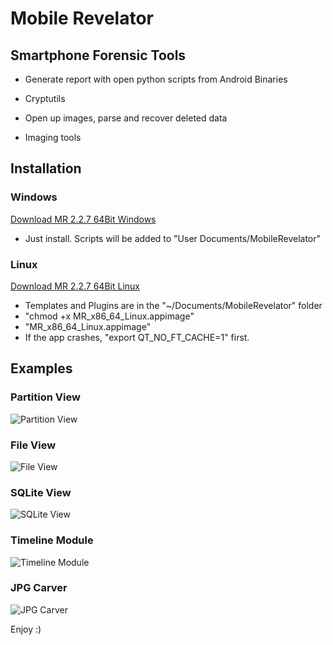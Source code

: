 # Mobile Revelator

## Smartphone Forensic Tools

- Generate report with open python scripts from Android Binaries

- Cryptutils

- Open up images, parse and recover deleted data

- Imaging tools

## Installation

### Windows
[Download MR 2.2.7 64Bit Windows](https://revskills.de/MR_64Bit_Windows.exe)
- Just install. Scripts will be added to "User Documents/MobileRevelator"

### Linux
[Download MR 2.2.7 64Bit Linux](https://revskills.de/MR_x86_64_Linux.zip)
- Templates and Plugins are in the "~/Documents/MobileRevelator" folder
- "chmod +x MR_x86_64_Linux.appimage"
- "MR_x86_64_Linux.appimage"
- If the app crashes, "export QT_NO_FT_CACHE=1" first.

## Examples

### Partition View
![Partition View](https://revskills.de/mr1.png)

### File View
![File View](https://revskills.de/mr2.png)

### SQLite View
![SQLite View](https://revskills.de/mr3.png)

### Timeline Module
![Timeline Module](https://revskills.de/mr4.png)

### JPG Carver
![JPG Carver](https://revskills.de/mr5.png)


Enjoy :)
